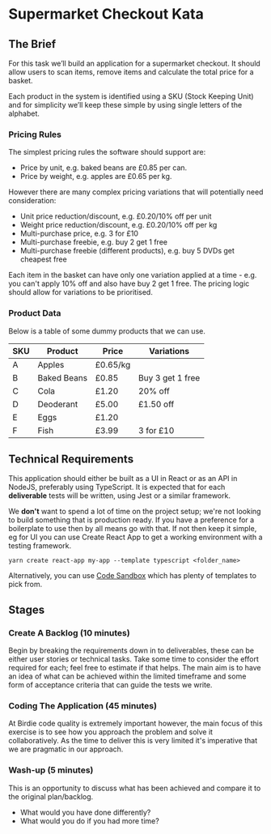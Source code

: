 # Supermarket Checkout Kata

## The Brief

For this task we’ll build an application for a supermarket checkout. It should allow users to scan items, remove items and calculate the total price for a basket.

Each product in the system is identified using a SKU (Stock Keeping Unit) and for simplicity we’ll keep these simple by using single letters of the alphabet.

### Pricing Rules

The simplest pricing rules the software should support are:

- Price by unit, e.g. baked beans are £0.85 per can.
- Price by weight, e.g. apples are £0.65 per kg.

However there are many complex pricing variations that will potentially need consideration:

- Unit price reduction/discount, e.g. £0.20/10% off per unit
- Weight price reduction/discount, e.g. £0.20/10% off per kg
- Multi-purchase price, e.g. 3 for £10
- Multi-purchase freebie, e.g. buy 2 get 1 free
- Multi-purchase freebie (different products), e.g. buy 5 DVDs get cheapest free

Each item in the basket can have only one variation applied at a time - e.g. you can't apply 10% off and also have buy 2 get 1 free. The pricing logic should allow for variations to be prioritised.

### Product Data

Below is a table of some dummy products that we can use.

| SKU | Product     | Price    | Variations       |
| --- | ----------- | -------- | ---------------- |
| A   | Apples      | £0.65/kg |                  |
| B   | Baked Beans | £0.85    | Buy 3 get 1 free |
| C   | Cola        | £1.20    | 20% off          |
| D   | Deoderant   | £5.00    | £1.50 off        |
| E   | Eggs        | £1.20    |                  |
| F   | Fish        | £3.99    | 3 for £10        |

## Technical Requirements

This application should either be built as a UI in React or as an API in NodeJS, preferably using TypeScript. It is expected that for each **deliverable** tests will be written, using Jest or a similar framework.

We **don't** want to spend a lot of time on the project setup; we're not looking to build something that is production ready. If you have a preference for a boilerplate to use then by all means go with that. If not then keep it simple, eg for UI you can use Create React App to get a working environment with a testing framework.

```
yarn create react-app my-app --template typescript <folder_name>
```

Alternatively, you can use [Code Sandbox](https://codesandbox.io) which has plenty of templates to pick from.

## Stages

### Create A Backlog (10 minutes)

Begin by breaking the requirements down in to deliverables, these can be either user stories or technical tasks. Take some time to consider the effort required for each; feel free to estimate if that helps. The main aim is to have an idea of what can be achieved within the limited timeframe and some form of acceptance criteria that can guide the tests we write.

### Coding The Application (45 minutes)

At Birdie code quality is extremely important however, the main focus of this exercise is to see how you approach the problem and solve it collaboratively. As the time to deliver this is very limited it's imperative that we are pragmatic in our approach.

### Wash-up (5 minutes)

This is an opportunity to discuss what has been achieved and compare it to the original plan/backlog.

- What would you have done differently?
- What would you do if you had more time?
